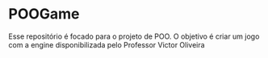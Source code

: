 # POOGame
Esse repositório é focado para o projeto de POO. O objetivo é criar um jogo com a engine disponibilizada pelo Professor Victor Oliveira
